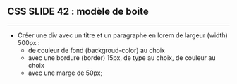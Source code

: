 ## CSS SLIDE 42 : modèle de boite

* * *

- Créer une div avec un titre et un paragraphe en lorem
  de largeur (width) 500px :
  - de couleur de fond (backgroud-color) au choix
  - avec une  bordure (border) 15px, de type au choix, de couleur au choix
  - avec une marge de 50px;